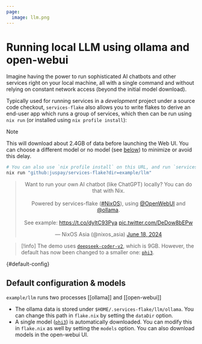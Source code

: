 ```yaml
---
page:
  image: llm.png
---
```


# Running local LLM using ollama and open-webui

Imagine having the power to run sophisticated AI chatbots and other services right on your local machine, all with a single command and without relying on constant network access (beyond the initial model download).

Typically used for running services in a *development* project under a source code checkout, `services-flake` also allows you to write flakes to derive an end-user app which runs a group of services, which then can be run using `nix run` (or installed using `nix profile install`):

>[!note]
>This will download about 2.4GB of data before launching the Web UI. You can choose a different model or no model (see [below](https://community.flake.parts/services-flake/llm#default-config)) to minimize or avoid this delay.

```sh
# You can also use `nix profile install` on this URL, and run `services-flake-llm`
nix run "github:juspay/services-flake?dir=example/llm"
```

<center>
<blockquote class="twitter-tweet" data-media-max-width="560"><p lang="en" dir="ltr">Want to run your own AI chatbot (like ChatGPT) locally? You can do that with Nix.<br><br>Powered by services-flake (<a href="https://twitter.com/hashtag/NixOS?src=hash&amp;ref_src=twsrc%5Etfw">#NixOS</a>), using <a href="https://twitter.com/OpenWebUI?ref_src=twsrc%5Etfw">@OpenWebUI</a> and <a href="https://twitter.com/ollama?ref_src=twsrc%5Etfw">@ollama</a>. <br><br>See example: <a href="https://t.co/dyItC93Pya">https://t.co/dyItC93Pya</a> <a href="https://t.co/DeDow8bEPw">pic.twitter.com/DeDow8bEPw</a></p>&mdash; NixOS Asia (@nixos_asia) <a href="https://twitter.com/nixos_asia/status/1803065244568244578?ref_src=twsrc%5Etfw">June 18, 2024</a></blockquote> <script async src="https://platform.twitter.com/widgets.js" charset="utf-8"></script>
</center>

>[!info]
>The demo uses [`deepseek-coder-v2`](https://ollama.com/library/deepseek-coder-v2), which is 9GB. However, the default has now been changed to a smaller one: [`phi3`].

{#default-config}
## Default configuration & models

`example/llm` runs two processes [[ollama]] and [[open-webui]]

- The ollama data is stored under `$HOME/.services-flake/llm/ollama`. You can change this path in `flake.nix` by setting the `dataDir` option.
- A single model ([`phi3`]) is automatically downloaded. You can modify this in `flake.nix` as well by setting the `models` option. You can also download models in the open-webui UI.

[`phi3`]: https://ollama.com/library/phi3